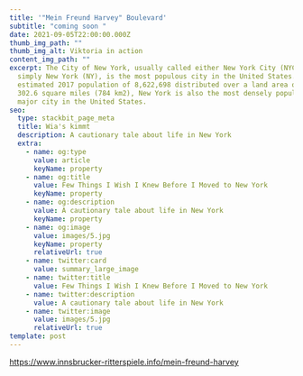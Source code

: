 ```yaml
---
title: '"Mein Freund Harvey" Boulevard'
subtitle: "coming soon "
date: 2021-09-05T22:00:00.000Z
thumb_img_path: ""
thumb_img_alt: Viktoria in action
content_img_path: ""
excerpt: The City of New York, usually called either New York City (NYC) or
  simply New York (NY), is the most populous city in the United States. With an
  estimated 2017 population of 8,622,698 distributed over a land area of about
  302.6 square miles (784 km2), New York is also the most densely populated
  major city in the United States.
seo:
  type: stackbit_page_meta
  title: Wia's kimmt
  description: A cautionary tale about life in New York
  extra:
    - name: og:type
      value: article
      keyName: property
    - name: og:title
      value: Few Things I Wish I Knew Before I Moved to New York
      keyName: property
    - name: og:description
      value: A cautionary tale about life in New York
      keyName: property
    - name: og:image
      value: images/5.jpg
      keyName: property
      relativeUrl: true
    - name: twitter:card
      value: summary_large_image
    - name: twitter:title
      value: Few Things I Wish I Knew Before I Moved to New York
    - name: twitter:description
      value: A cautionary tale about life in New York
    - name: twitter:image
      value: images/5.jpg
      relativeUrl: true
template: post
---
```

https://www.innsbrucker-ritterspiele.info/mein-freund-harvey